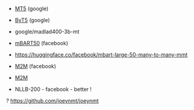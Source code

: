 - [MT5](https://huggingface.co/google/mt5-base) (google)
- [ByT5](https://huggingface.co/google/byt5-large) (google)
- google/madlad400-3b-mt

- [mBART50](https://huggingface.co/facebook/mbart-large-50) (facebook)
- https://huggingface.co/facebook/mbart-large-50-many-to-many-mmt
- [M2M](https://huggingface.co/facebook/m2m100_1.2B) (facebook)
- [M2M](https://huggingface.co/facebook/m2m100_418M)
- NLLB-200 - facebook - better !

? https://github.com/joeynmt/joeynmt